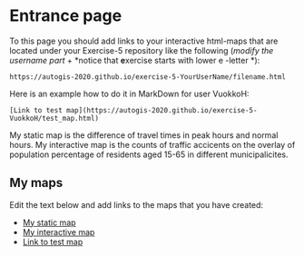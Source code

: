 # Entrance page

To this page you should add links to your interactive html-maps that are located under your Exercise-5 repository like the following (*modify the username part* + *notice that **e**xercise starts with lower e -letter *):

 `https://autogis-2020.github.io/exercise-5-YourUserName/filename.html`

Here is an example how to do it in MarkDown for user VuokkoH:

```
[Link to test map](https://autogis-2020.github.io/exercise-5-VuokkoH/test_map.html)
```

My static map is the difference of travel times in peak hours and normal hours.
My interactive map is the counts of traffic accicents on the overlay of population percentage of residents aged 15-65 in different municipalicites.

## My maps

Edit the text below and add links to the maps that you have created:

 - [My static map](https://autogis-2020.github.io/exercise-5-pfung-maker/Problem1_static_map.png)
 - [My interactive map](https://autogis-2020.github.io/exercise-5-pfung-maker/Problem2_base_map.html)
 - [Link to test map](https://autogis-2020.github.io/exercise-5-pfung-maker/test_map.html)

